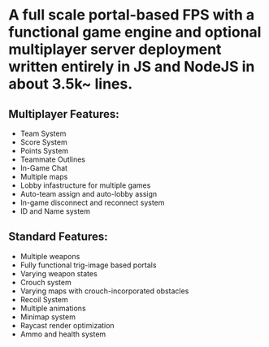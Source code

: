 # A full scale portal-based FPS with a functional game engine and optional multiplayer server deployment written entirely in JS and NodeJS in about 3.5k~ lines.
## Multiplayer Features:
- Team System
- Score System
- Points System
- Teammate Outlines
- In-Game Chat
- Multiple maps
- Lobby infastructure for multiple games
- Auto-team assign and auto-lobby assign
- In-game disconnect and reconnect system
- ID and Name system
## Standard Features:
- Multiple weapons
- Fully functional trig-image based portals
- Varying weapon states
- Crouch system
- Varying maps with crouch-incorporated obstacles
- Recoil System
- Multiple animations
- Minimap system
- Raycast render optimization
- Ammo and health system
